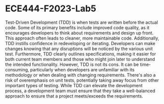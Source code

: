 # ECE444-F2023-Lab5

Test-Driven Development (TDD) is when tests are written before the actual code. Some of its primary benefits include improved code quality, as it encourages developers to think about requirements and design up front. This approach often leads to cleaner, more maintainable code. Additionally, TDD instills confidence in redeveloping or iterating. Developers can make changes knowing that any disruptions will be noticed by the various unit test. Furthermore, TDD clearly outlines specifications, making it easier for both current team members and those who might join later to understand the intended functionality. However, TDD is not its cons. It can be time-consuming, particularly when developers are unfamiliar with its methodology or when dealing with changing requirements. There's also a risk of overemphasis on unit tests, potentially taking away focus from other important types of testing. While TDD can elevate the development process, a development team must ensure that they take a well-balanced approach to ensure that a project meets/exceeds the requirements.
